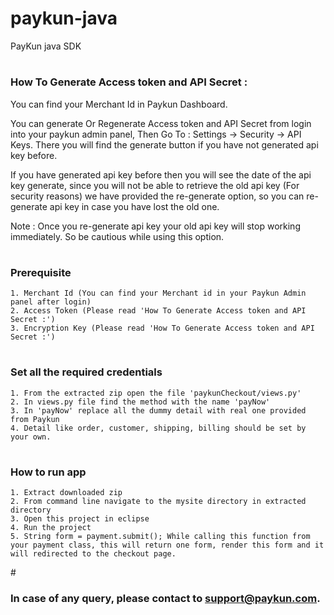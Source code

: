 # paykun-java
PayKun java SDK

# <h3>How To Generate Access token and API Secret :</h3>
You can find your Merchant Id in Paykun Dashboard.

You can generate Or Regenerate Access token and API Secret from login into your paykun admin panel, Then Go To : Settings -> Security -> API Keys. There you will find the generate button if you have not generated api key before.

If you have generated api key before then you will see the date of the api key generate, since you will not be able to retrieve the old api key (For security reasons) we have provided the re-generate option, so you can re-generate api key in case you have lost the old one.

Note : Once you re-generate api key your old api key will stop working immediately. So be cautious while using this option.

# <h3>Prerequisite</h3>
    1. Merchant Id (You can find your Merchant id in your Paykun Admin panel after login)
    2. Access Token (Please read 'How To Generate Access token and API Secret :')
    3. Encryption Key (Please read 'How To Generate Access token and API Secret :')
    
# <h3>Set all the required credentials</h3>
    1. From the extracted zip open the file 'paykunCheckout/views.py'
    2. In views.py file find the method with the name 'payNow'
    3. In 'payNow' replace all the dummy detail with real one provided from Paykun
    4. Detail like order, customer, shipping, billing should be set by your own.
    
# <h3>How to run app</h3>
    1. Extract downloaded zip
    2. From command line navigate to the mysite directory in extracted directory
    3. Open this project in eclipse
    4. Run the project
	5. String form = payment.submit(); While calling this function from your payment class, this will return one form, render this form and it will redirected to the checkout page.
	
  
#<h3> In case of any query, please contact to support@paykun.com.</h3>